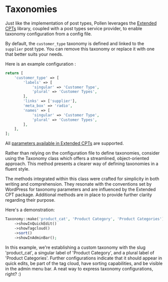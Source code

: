 # Taxonomies

Just like the implementation of post types, Pollen leverages the [Extended CPTs](https://github.com/johnbillion/extended-cpts) library, coupled with a post types service provider, to enable taxonomy configuration from a config file.

By default, the `customer_type` taxonomy is defined and linked to the `supplier` post type. You can remove this taxonomy or replace it with one that better suits your needs.

Here is an example configuration :

```php
return [
    'customer_type' => [
        'labels' => [
            'singular' => 'Customer Type',
            'plural' => 'Customer Types',
        ],
        'links' => ['supplier'],
        'meta_box' => 'radio',
        'names' => [
            'singular' => 'Customer Type',
            'plural' => 'Customer Types',
        ],
    ],
];
```

All [parameters available in Extended CPTs](https://github.com/johnbillion/extended-cpts/wiki/Registering-taxonomies) are supported.

Rather than relying on the configuration file to define taxonomies, consider using the Taxonomy class which offers a streamlined, object-oriented approach. This method presents a clearer way of defining taxonomies in a fluent style.

The methods integrated within this class were crafted for simplicity in both writing and comprehension. They resonate with the conventions set by WordPress for taxonomy parameters and are influenced by the Extended CPT package. Additional methods are in place to provide further clarity regarding their purpose.

Here's a demonstration:

```php
Taxonomy::make('product_cat', 'Product Category', 'Product Categories')
    ->showInQuickEdit()
    ->showTagcloud()
    ->sort()
    ->showInAdminBar();
```

In this example, we're establishing a custom taxonomy with the slug 'product_cat', a singular label of 'Product Category', and a plural label of 'Product Categories'. Further configurations indicate that it should appear in quick edits, be part of the tag cloud, have sorting capabilities, and be visible in the admin menu bar. A neat way to express taxonomy configurations, right? :)
